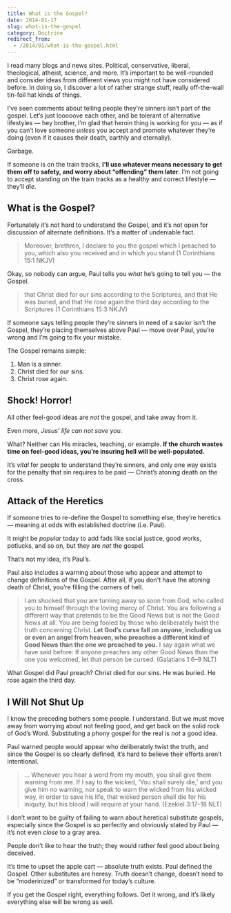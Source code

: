 ```yaml
---
title: What is the Gospel?
date: 2014-01-17
slug: what-is-the-gospel
category: Doctrine
redirect_from:
  - /2014/01/what-is-the-gospel.html
---
```




I read many blogs and news sites. Political, conservative, liberal,
theological, atheist, science, and more. It’s important to be
well-rounded and consider ideas from different views you might not have
considered before. In doing so, I discover a lot of rather strange
stuff, really off-the-wall tin-foil hat kinds of things.

I’ve seen comments about telling people they’re sinners isn’t part of
the gospel. Let’s just looooove each other, and be tolerant of
alternative lifestyles — hey brother, I’m glad that heroin thing is
working for you — as if you can’t love someone *unless* you accept and
promote whatever they’re doing (even if it causes their death, earthly
and eternally).

Garbage.

If someone is on the train tracks, **I’ll use whatever means necessary
to get them off to safety, and worry about “offending” them later**. I’m
not going to accept standing on the train tracks as a healthy and
correct lifestyle — they’ll *die*.

What is the Gospel?
-------------------

Fortunately it’s not hard to understand the Gospel, and it’s not open
for discussion of alternate definitions. It’s a matter of undeniable
fact.

> Moreover, brethren, I declare to you the gospel which I preached to
> you, which also you received and in which you stand (1 Corinthians
> 15:1 NKJV)

Okay, so nobody can argue, Paul tells you *what* he’s going to tell you
— the Gospel.

> that Christ died for our sins according to the Scriptures, and that He
> was buried, and that He rose again the third day according to the
> Scriptures (1 Corinthians 15:3 NKJV)

If someone says telling people they’re sinners in need of a savior isn’t
the Gospel, they’re placing themselves above Paul — move over Paul,
you’re wrong and I’m going to fix your mistake.

The Gospel remains simple:

1.  Man is a sinner.
2.  Christ died for our sins.
3.  Christ rose again.

Shock! Horror!
--------------

All other feel-good ideas are *not* the gospel, and take away from it.

Even more, *Jesus’ life can not save you*.

What? Neither can His miracles, teaching, or example. **If the church
wastes time on feel-good ideas, you’re insuring hell will be
well-populated.**

It’s *vital* for people to understand they’re sinners, and only one way
exists for the penalty that sin requires to be paid — Christ’s atoning
death on the cross.

Attack of the Heretics
----------------------

If someone tries to re-define the Gospel to something else, they’re
heretics — meaning at odds with established doctrine (i.e. Paul).

It might be *popular* today to add fads like social justice, good works,
potlucks, and so on, but they are *not* the gospel.

That’s not my idea, it’s Paul’s.

Paul also includes a warning about those who appear and attempt to
change definitions of the Gospel. After all, if you don't have the
atoning death of Christ, you’re filling the corners of hell.

> I am shocked that you are turning away so soon from God, who called
> you to himself through the loving mercy of Christ. You are following a
> different way that pretends to be the Good News but is not the Good
> News at all. You are being fooled by those who deliberately twist the
> truth concerning Christ. **Let God’s curse fall on anyone, including
> us or even an angel from heaven, who preaches a different kind of Good
> News than the one we preached to you.** I say again what we have said
> before: If anyone preaches any other Good News than the one you
> welcomed, let that person be cursed. (Galatians 1:6–9 NLT)

What Gospel did Paul preach? Christ died for our sins. He was buried. He
rose again the third day.

I Will Not Shut Up
------------------

I know the preceding bothers some people. I understand. But we must move
away from worrying about not feeling good, and get back on the solid
rock of God’s Word. Substituting a phony gospel for the real is *not* a
good idea.

Paul warned people would appear who deliberately twist the truth, and
since the Gospel is so clearly defined, it’s hard to believe their
efforts aren’t intentional.

> … Whenever you hear a word from my mouth, you shall give them warning
> from me. If I say to the wicked, ‘You shall surely die,’ and you give
> him no warning, nor speak to warn the wicked from his wicked way, in
> order to save his life, that wicked person shall die for his iniquity,
> but his blood I will require at your hand. (Ezekiel 3:17–18 NLT)

I don’t want to be guilty of failing to warn about heretical substitute
gospels, especially since the Gospel is so perfectly and obviously
stated by Paul — it’s not even *close* to a gray area.

People don’t like to hear the truth; they would rather feel good about
being deceived.

It’s time to upset the apple cart — absolute truth exists. Paul defined
the Gospel. Other substitutes are heresy. Truth doesn’t change, doesn’t
need to be “moderinized” or transformed for today’s culture.

If you get the Gospel right, everything follows. Get it wrong, and it’s
likely everything else will be wrong as well.

